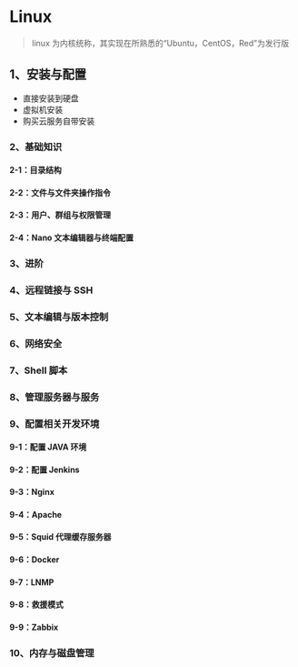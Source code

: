 # Linux

> linux 为内核统称，其实现在所熟悉的“Ubuntu，CentOS，Red”为发行版

## 1、安装与配置

- 直接安装到硬盘
- 虚拟机安装
- 购买云服务自带安装

### 2、基础知识

#### 2-1：目录结构

#### 2-2：文件与文件夹操作指令

#### 2-3：用户、群组与权限管理

#### 2-4：Nano 文本编辑器与终端配置

### 3、进阶

### 4、远程链接与 SSH

### 5、文本编辑与版本控制

### 6、网络安全

### 7、Shell 脚本

### 8、管理服务器与服务

### 9、配置相关开发环境

#### 9-1：配置 JAVA 环境

#### 9-2：配置 Jenkins

#### 9-3：Nginx

#### 9-4：Apache

#### 9-5：Squid 代理缓存服务器

#### 9-6：Docker

#### 9-7：LNMP

#### 9-8：救援模式

#### 9-9：Zabbix

### 10、内存与磁盘管理
